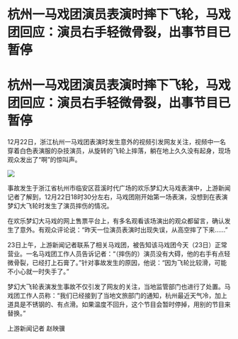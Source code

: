 # 杭州一马戏团演员表演时摔下飞轮，马戏团回应：演员右手轻微骨裂，出事节目已暂停

# 杭州一马戏团演员表演时摔下飞轮，马戏团回应：演员右手轻微骨裂，出事节目已暂停

12月22日，浙江杭州一马戏团表演时发生意外的视频引发网友关注，视频中一名穿着白色表演服的杂技演员，从旋转的飞轮上摔落，躺在地上久久没有起身，现场观众发出了“啊”的惊叫声。

![](https://inews.gtimg.com/om_bt/OR5PR2-oyynTpEriXxHKIX29ecMKjbsz1_4di116v0Ha8AA/1000)

事故发生于浙江省杭州市临安区苕溪时代广场的欢乐梦幻大马戏表演中，上游新闻记者了解到，12月22日18时30分左右，马戏团刚开始第一场表演，没想到在表演梦幻大飞轮时发生了演员摔伤的情况。

在欢乐梦幻大马戏的网上售票平台上，有多名观看该场演出的观众都留言，确认发生了意外。有观众评论说：“昨天一位演员表演时出现失误，从高空摔了下来……”

23日上午，上游新闻记者联系了相关马戏团，被告知该马戏团今天（23日）正常营业。一名马戏团工作人员告诉记者：“（摔伤的）演员没有大碍，他的右手有点轻微骨裂，已经打上石膏了。”针对事故发生的原因，他说：“因为飞轮比较滑，可能不小心就一时失手了。”

梦幻大飞轮表演发生事故不仅引发了网友的关注，当地监管部门也进行了处置。马戏团工作人员称：“我们已经接到了当地文旅部门的通知，杭州最近天气冷，加上道具是不锈钢的、有点滑。如果温度不回升，这个节目会暂时停掉，用别的节目来替换。”

上游新闻记者 赵映骥

